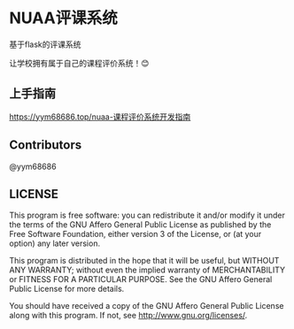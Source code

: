 # NUAA评课系统
基于flask的评课系统

让学校拥有属于自己的课程评价系统！:blush:

## 上手指南

https://yym68686.top/nuaa-课程评价系统开发指南

## Contributors
@yym68686

## LICENSE

This program is free software: you can redistribute it and/or modify it under the terms of the GNU Affero General Public License as published by the Free Software Foundation, either version 3 of the License, or (at your option) any later version.

This program is distributed in the hope that it will be useful, but WITHOUT ANY WARRANTY; without even the implied warranty of MERCHANTABILITY or FITNESS FOR A PARTICULAR PURPOSE. See the GNU Affero General Public License for more details.

You should have received a copy of the GNU Affero General Public License along with this program. If not, see http://www.gnu.org/licenses/.
